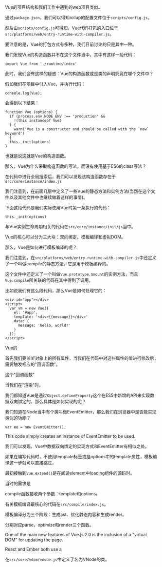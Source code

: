 Vue的项目结构和我们工作中遇到的web项目类似。

通过`package.json`，我们可以得知rollup的配置文件位于`scripts/config.js`。

然后由`scripts/config.js`可得知，Vue代码打包的入口位于`src/platforms/web/entry-runtime-with-compiler.js`。

要注意的是，Vue的打包方式有多种，我们目前讨论的只是其中一种。

我们发现Vue的构造函数并不在这个文件当中，其中有这样一段代码：

    import Vue from './runtime/index'

此时，我们会有这样的疑惑：Vue的构造函数或是类的声明究竟在哪个文件中？

假如我们在项目中引入Vue，并执行代码：

    console.log(Vue);
    
会得到以下结果：

    function Vue (options) {
      if (process.env.NODE_ENV !== 'production' &&
        !(this instanceof Vue)
      ) {
        warn('Vue is a constructor and should be called with the `new` keyword')
      }
      this._init(options)
    }
    
也就是说这就是Vue的构造函数。

那么，Vue为什么采取构造函数的写法，而没有使用基于ES6的class写法？

在代码中进行全局搜索后，我们可以发现该构造函数存在于`src/core/instance/index.js`

我们注意到，在前面几层中定义了一些Vue的静态方法和实例方法(当然在这个文件以及其他文件中也继续做着这样的事情)。

下面这段代码是我们实际使用Vue时第一条执行的代码：

    this._init(options)
    
与Vue实例生命周期相关的代码在`src/core/instance/init/js`当中。

Vue的核心可以分为三大块：双向绑定、模板编译和虚拟DOM。

那么，Vue是如何进行模板编译的呢？

我们注意到，在`src/platforms/web/entry-runtime-with-compiler.js`中还定义了一个叫做compile的静态方法，它是用于模板编译的。

这个文件中还定义了一个叫做`Vue.prototype.$mount`的实例方法，而且`Vue.compile`所关联的代码在其中得到了调用。

比如说我们有这么段代码，那么Vue是如何处理它的：

    <div id="app"></div>
    <script>
      var vm = new Vue({
        el: '#app',
        template: '<div>{{message}}</div>'
        data: {
          message: 'hello, world!'
        }
      });
    </script>
    
Vue的

首先我们要监听对象上的所有属性，当我们在代码中对这些属性的值进行修改后，需要触发相应的"回调函数"。

这个"回调函数"

当我们在"渲染"时，

我们都知道Vue是通过`Object.defineProperty`这个在ES5中新增的API来实现数据双向绑定的，那么具体是如何实现的呢？

我们知道在Node当中有个类叫做EventEmitter，那么我们在浏览器中是否能实现类似的功能？

    var ee = new EventEmitter();
    
This code simply creates an instance of EventEmitter to be used.

我们可以发现，Vue中数据双向绑定的实现方式和EventEmitter有相似之处。

如果在编写代码时，不使用template标签或是options中的template属性，模板编译这一步就可以直接跳过，

最初接触到`Vue.extend()`是在阅读element中loading组件的源码时。

当时的需求是

compile函数接收两个参数：template和options。

有关模板编译最核心的代码在`src/compile/index.js`。

模板编译分为三个阶段：生成ast、优化静态内容和生成render。

分别对应parse，optimize和render三个函数。

One of the main new features of Vue.js 2.0 is the inclusion of a "virtual DOM" for updating the page.

React and Ember both use a 

在`src/core/vdom/vnode.js`中定义了名为VNode的类。

